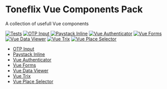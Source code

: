 # Toneflix Vue Components Pack

A collection of usefull Vue components

[![Tests](https://github.com/toneflix/vue-component-pack/actions/workflows/ci.yml/badge.svg)](https://github.com/toneflix/vue-component-pack/actions/workflows/ci.yml)
[![OTP Input](https://img.shields.io/npm/v/@toneflix/otp-input.svg?style=flat-square&label=OTP+Input)](https://www.npmjs.com/package/@toneflix/otp-input)
[![Paystack Inline](https://img.shields.io/npm/v/@toneflix/paystack-inline.svg?style=flat-square&label=Paystack+Inline)](https://www.npmjs.com/package/@toneflix/paystack-inline)
[![Vue Authenticator](https://img.shields.io/npm/v/@toneflix/vue-auth.svg?style=flat-square&label=Vue+Auth)](https://www.npmjs.com/package/@toneflix/vue-auth)
[![Vue Forms](https://img.shields.io/npm/v/@toneflix/vue-forms.svg?style=flat-square&label=Vue+Forms)](https://www.npmjs.com/package/@toneflix/vue-forms)
[![Vue Data Viewer](https://img.shields.io/npm/v/@toneflix/vue-dataviewer.svg?style=flat-square&label=Vue+Data+Viewer)](https://www.npmjs.com/package/@toneflix/vue-dataviewer)
[![Vue Trix](https://img.shields.io/npm/v/@toneflix/vue-trix.svg?style=flat-square&label=Vue+Trix)](https://www.npmjs.com/package/@toneflix/vue-trix)
[![Vue Place Selector](https://img.shields.io/npm/v/@toneflix/vue-place-selector.svg?style=flat-square&label=Vue+Place+Selector)](https://www.npmjs.com/package/@toneflix/vue-place-selector)

- [OTP Input](https://github.com/toneflix/vue-component-pack/tree/main/packages/otp-input)
- [Paystack Inline](https://github.com/toneflix/vue-component-pack/tree/main/packages/paystack-inline)
- [Vue Authenticator](https://github.com/toneflix/vue-component-pack/tree/main/packages/vue-auth)
- [Vue Forms](https://github.com/toneflix/vue-component-pack/tree/main/packages/vue-forms)
- [Vue Data Viewer](https://github.com/toneflix/vue-component-pack/tree/main/packages/vue-dataviewer)
- [Vue Trix](https://github.com/toneflix/vue-component-pack/tree/main/packages/vue-trix)
- [Vue Place Selector](https://github.com/toneflix/vue-component-pack/tree/main/packages/vue-place-selector)
